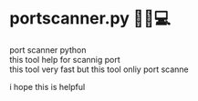 # portscanner.py 👩‍💻💻
port scanner python <br />
this tool help for scannig port <br />
this tool very fast but this tool onliy port scanne<br />

i hope this is helpful<br />
